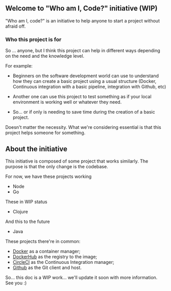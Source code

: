 

## Welcome to "Who am I, Code?" initiative (WIP)

"Who am I, code?" is an initiative to help anyone to start a project without afraid off.

### Who this project is for

So ... anyone, but I think this project can help in different ways depending on the need and the knowledge level.

For example:

- Beginners on the software development world can use to understand how they can create a basic project using a usual structure (Docker, Continuous integration with a basic pipeline, integration with Github, etc)

- Another one can use this project to test something as if your local environment is working well or whatever they need.

- So... or if only is needing to save time during the creation of a basic project.

Doesn't matter the necessity. What we're considering essential is that this project helps someone for something.

## About the initiative 

This initiative is composed of some project that works similarly. The purpose is that the only change is the codebase.  

For now, we have these projects working
- Node 
- Go

These in WIP status 
- Clojure

And this to the future 
- Java

These projects there're in common: 
- [Docker](https://www.docker.com/get-started) as a container manager;
- [DockerHub](https://hub.docker.com/r/marcopollivier/whoami) as the registry to the image;
- [CircleCI](https://circleci.com/product/#how-it-works) as the Continuous Integration manager; 
- [Github](https://docs.github.com/en/github/getting-started-with-github) as the Git client and host.



So... this doc is a WIP work... we'll update it soon with more information. See you :) 
